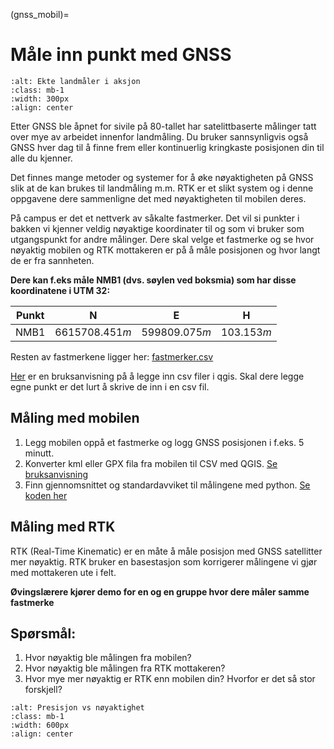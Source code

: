 (gnss_mobil)=
# Måle inn punkt med GNSS

```{image} ../bilder/rtk.jpg
:alt: Ekte landmåler i aksjon
:class: mb-1
:width: 300px
:align: center
```

Etter GNSS ble åpnet for sivile på 80-tallet har satelittbaserte målinger tatt over mye av arbeidet innenfor landmåling. Du bruker sannsynligvis også GNSS hver dag til å finne frem eller kontinuerlig kringkaste posisjonen din til alle du kjenner.

Det finnes mange metoder og systemer for å øke nøyaktigheten på GNSS slik at de kan brukes til landmåling m.m. 
RTK er et slikt system og i denne oppgavene dere sammenligne det med nøyaktigheten til mobilen deres.

På campus er det et nettverk av såkalte fastmerker. Det vil si punkter i bakken vi kjenner veldig nøyaktige koordinater til og som vi bruker som utgangspunkt for andre målinger.
Dere skal velge et fastmerke og se hvor nøyaktig mobilen og RTK mottakeren er på å måle posisjonen og hvor langt de er fra sannheten. 

**Dere kan f.eks måle NMB1 (dvs. søylen ved boksmia) som har disse koordinatene i UTM 32:**

| Punkt | N | E | H |
|---|---|---|---|
| NMB1 | $6615708.451m$ | $599809.075m$ | $103.153m$ |

Resten av fastmerkene ligger her: [fastmerker.csv](/ressurser/fastmerker.csv)

[Her](/bruksanvisninger/qgis_csv_import.md) er en bruksanvisning på å legge inn csv filer i qgis. Skal dere legge egne punkt er det lurt å skrive de inn i en csv fil.

## Måling med mobilen
1. Legg mobilen oppå et fastmerke og logg GNSS posisjonen i f.eks. 5 minutt.
2. Konverter kml eller GPX fila fra mobilen til CSV med QGIS. [Se bruksanvisning](/bruksanvisninger/qgis_csv_eksport.md)
2. Finn gjennomsnittet og standardavviket til målingene med python. [Se koden her](python_gjennomsnitt)

## Måling med RTK
RTK (Real-Time Kinematic) er en måte å måle posisjon med GNSS satellitter mer nøyaktig. RTK bruker en basestasjon som korrigerer målingene vi gjør med mottakeren ute i felt.

**Øvingslærere kjører demo for en og en gruppe hvor dere måler samme fastmerke**

## Spørsmål:
1. Hvor nøyaktig ble målingen fra mobilen?
1. Hvor nøyaktig ble målingen fra RTK mottakeren?
1. Hvor mye mer nøyaktig er RTK enn mobilen din? Hvorfor er det så stor forskjell?

```{image} ../bilder/presisjon_vs_noyaktighet.png
:alt: Presisjon vs nøyaktighet
:class: mb-1
:width: 600px
:align: center
```